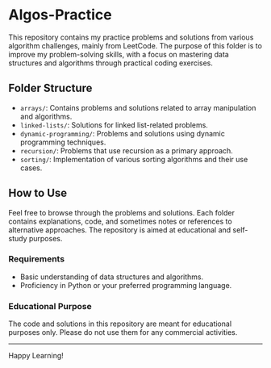 # Algos-Practice

This repository contains my practice problems and solutions from various algorithm challenges, mainly from LeetCode. The purpose of this folder is to improve my problem-solving skills, with a focus on mastering data structures and algorithms through practical coding exercises.

## Folder Structure

- `arrays/`: Contains problems and solutions related to array manipulation and algorithms.
- `linked-lists/`: Solutions for linked list-related problems.
- `dynamic-programming/`: Problems and solutions using dynamic programming techniques.
- `recursion/`: Problems that use recursion as a primary approach.
- `sorting/`: Implementation of various sorting algorithms and their use cases.

## How to Use

Feel free to browse through the problems and solutions. Each folder contains explanations, code, and sometimes notes or references to alternative approaches. The repository is aimed at educational and self-study purposes.

### Requirements

- Basic understanding of data structures and algorithms.
- Proficiency in Python or your preferred programming language.

### Educational Purpose

The code and solutions in this repository are meant for educational purposes only. Please do not use them for any commercial activities.

---

Happy Learning!
